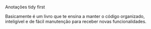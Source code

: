 Anotações tidy first

Basicamente é um livro que te ensina a manter  o código organizado,  inteligível e de fácil manutenção para receber novas funcionalidades.


